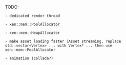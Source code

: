 TODO:

	- dedicated render thread

    - xen::mem::PoolAllocator

    - xen::mem::HeapAllocator
    
    - make asset loading faster (Asset streaming, replace std::vector<Vertex> ... with Vertex* ... then use xen::mem::PoolAllocator

	- animation (collada?)
